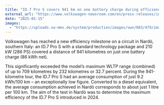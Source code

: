 ```yaml
---
title: "ID.7 Pro S covers 941 km on one battery charge during efficiency test"
external_url: "https://www.volkswagen-newsroom.com/en/press-releases/id7-pro-s-covers-941-km-on-one-battery-charge-during-efficiency-test-18888"
date: "2025-01-15"
images:
  - "https://uploads.vw-mms.de/system/production/images/vwn/083/479/images/16cbab48ea0b7cd900545136358791c6821ac08c/DB2024AU01906_retina_2400.jpg"
---
```


Volkswagen has reached a new efficiency milestone on a circuit in Nardò, southern Italy: an ID.7 Pro S with a standard technology package and 210 kW (286 PS) covered a distance of 941 kilometres on just one battery charge (86 kWh net).

This significantly exceeded the model’s maximum WLTP range (combined) of up to 709 kilometres by 232 kilometres or 32.7 percent. During the 941-kilometre tour, the ID.7 Pro S had an average consumption of just 9.2 kWh/100 km – an exceptionally low figure. Converted to a diesel equivalent, the average consumption achieved in Nardò corresponds to about just 1 litre per 100 km. The aim of the test in Nardò was to determine the maximum efficiency of the ID.7 Pro S introduced in 2024.